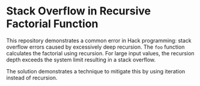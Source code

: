 # Stack Overflow in Recursive Factorial Function

This repository demonstrates a common error in Hack programming: stack overflow errors caused by excessively deep recursion.  The `foo` function calculates the factorial using recursion.  For large input values, the recursion depth exceeds the system limit resulting in a stack overflow.

The solution demonstrates a technique to mitigate this by using iteration instead of recursion.
